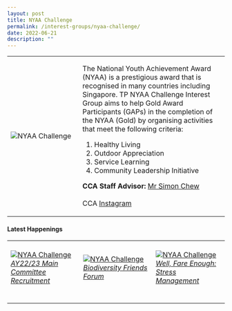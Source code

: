 ```yaml
---
layout: post
title: NYAA Challenge
permalink: /interest-groups/nyaa-challenge/
date: 2022-06-21
description: ""
---
```


<div>
    <table>
        <tr>
            <td style="width:33%"><image src="/images/CCA_nyaa_challenge.jpg" style="display:block;margin-left:auto;margin-right:auto;" alt="NYAA Challenge"></image></td>
            <td>
                <p>
                    The National Youth Achievement Award (NYAA) is a prestigious award that is recognised in many countries including Singapore. TP NYAA Challenge Interest Group aims to help Gold Award Participants (GAPs) in the completion of the NYAA (Gold) by organising activities that meet the following criteria:<br>
                </p>
                    <ol>
                        <li>Healthy Living</li>
                        <li>Outdoor Appreciation</li>
                        <li>Service Learning</li>
                        <li>Community Leadership Initiative</li>
                    </ol>
                <p>
                    <b>CCA Staff Advisor:</b> <a href="mailto:simonctt@tp.edu.sg">Mr Simon Chew</a><br>
                    <br>
                    CCA <a href="https://www.instagram.com/tpnyaa">Instagram</a>
                </p>
            </td>
        </tr>
    </table>
</div>

#### Latest Happenings

<table>
    <tr>
        <td style="width:33%"><br>
            <a href="https://www.instagram.com/p/CcVaLvyP7i6/">
                <image src="/images/Interest Groups/NYAA_AY22-23 Main Committee Recruitment.png" style="display:block;margin-left:auto;margin-right:auto;" alt="NYAA Challenge">
                <h6 style="margin-top:0%">AY22/23 Main Committee Recruitment</h6>
                </image>
            </a>
        </td>
        <td style="width:33%"><br>
            <a href="https://www.instagram.com/p/CaolL1QPeat/">
                <image src="/images/Interest Groups/NYAA_Biodiversity Friends Forum.png" style="display:block;margin-left:auto;margin-right:auto;" alt="NYAA Challenge">
                <h6 style="margin-top:0%">Biodiversity Friends Forum</h6>    
                </image>
            </a>
        </td>
        <td style="width:33%"><br>
            <a href="https://www.instagram.com/p/CaC6ivwvn5n/">
                <image src="/images/Interest Groups/NYAA_Well, Fare Enough Stress Management.png" style="display:block;margin-left:auto;margin-right:auto;" alt="NYAA Challenge">
                <h6 style="margin-top:0%">Well, Fare Enough: Stress Management</h6>
                </image>
            </a>
        </td>
    </tr>
</table>